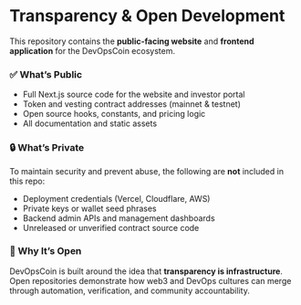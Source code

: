 # Transparency & Open Development

This repository contains the **public-facing website** and **frontend application** for the DevOpsCoin ecosystem.

### ✅ What’s Public

- Full Next.js source code for the website and investor portal
- Token and vesting contract addresses (mainnet & testnet)
- Open source hooks, constants, and pricing logic
- All documentation and static assets

### 🔒 What’s Private

To maintain security and prevent abuse, the following are **not** included in this repo:
- Deployment credentials (Vercel, Cloudflare, AWS)
- Private keys or wallet seed phrases
- Backend admin APIs and management dashboards
- Unreleased or unverified contract source code

### 🤝 Why It’s Open

DevOpsCoin is built around the idea that **transparency is infrastructure**.
Open repositories demonstrate how web3 and DevOps cultures can merge through automation, verification, and community accountability.

